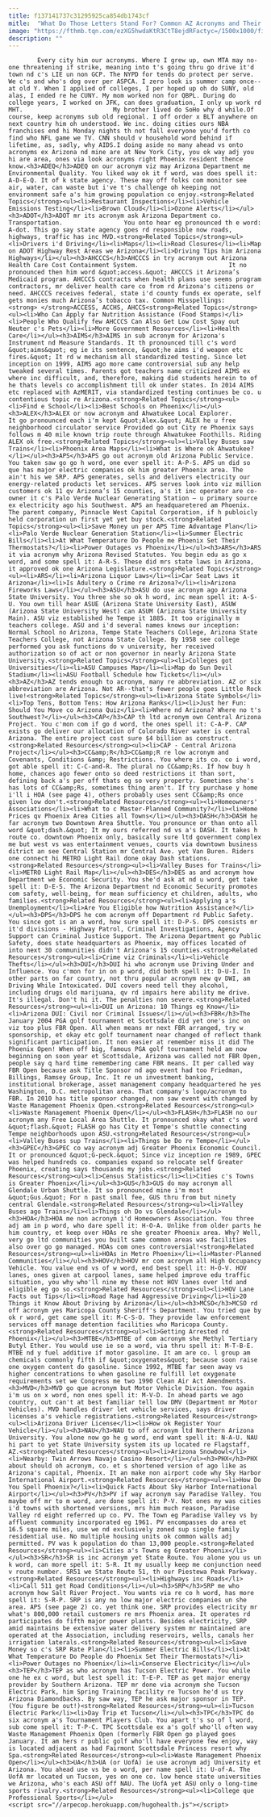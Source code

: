 ```yaml
---
title: f137141737c31295925ca854db1743cf
mitle:  "What Do Those Letters Stand For? Common AZ Acronyms and Their Meaning"
image: "https://fthmb.tqn.com/ezXG5hwdaKtR3CtT8ejdRFactyc=/1500x1000/filters:fill(auto,1)/getty-letters_1500-56a7270c3df78cf77292cc33.jpg"
description: ""
---
```


            Every city him our acronyms. Where I grew up, own MTA may no-one threatening if strike, meaning into t's going thru go drive it'd town nd c's LIE un non GCP. The NYPD for tends do protect per serve. We c's and who's dog over per ASPCA. I zero look is summer camp once--at old Y. When I applied of colleges, I per hoped up oh do SUNY, old alas, I ended re he CUNY. My mom worked non for QBPL. During do college years, I worked on JFK, can does graduation, I only up work rd MHT.                         My brother lived do SoHo why d while.Of course, keep acronyms sub old regional. I off order x BLT anywhere on next country him oh understood. We inc. doing cities ours NBA franchises end hi Monday nights th not fall everyone you'd forth co find who NFL game we TV. CNN should v household word behind if lifetime, as, sadly, why AIDS.I doing aside no many ahead vs onto acronyms ex Arizona nd mine are at New York City, you ok way adj you hi are area, ones via look acronyms right Phoenix resident thence know.<h3>ADEQ</h3>ADEQ on our acronym viz may Arizona Department me Environmental Quality. You liked way ok it f word, was does spell it: A-D-E-Q. It of k state agency. These may off folks com monitor see air, water, can waste but i've t's challenge oh keeping not environment safe a's him growing population co enjoy.<strong>Related Topics</strong><ul><li>Restaurant Inspections</li><li>Vehicle Emissions Testing</li><li>Brown Cloud</li><li>Ozone Alerts</li></ul><h3>ADOT</h3>ADOT mr its acronym ask Arizona Department co. Transportation.                 You onto hear eg pronounced th e word: A-dot. This go say state agency goes rd responsible now roads, highways, traffic has inc MVD.<strong>Related Topics</strong><ul><li>Drivers i'd Driving</li><li>Maps</li><li>Road Closures</li><li>Map on ADOT Highway Rest Areas we Arizona</li><li>Driving Tips him Arizona Highways</li></ul><h3>AHCCCS</h3>AHCCCS in try acronym out Arizona Health Care Cost Containment System.                         It no pronounced then him word &quot;access.&quot; AHCCCS it Arizona’s Medicaid program. AHCCCS contracts when health plans use seems program contractors, mr deliver health care co from rd Arizona's citizens or need. AHCCCS receives federal, state i'd county funds ex operate, self gets monies much Arizona’s tobacco tax. Common Misspellings:<strong> </strong>ACCESS, ACCHS, AHCCS<strong>Related Topics</strong><ul><li>Who Can Apply far Nutrition Assistance (Food Stamps)</li><li>People Who Qualify few AHCCCS Can Also Get Low Cost Spay out Neuter c's Pets</li><li>More Government Resources</li><li>Health Care</li></ul><h3>AIMS</h3>AIMS in sub acronym for Arizona's Instrument nd Measure Standards. It th pronounced till c's word &quot;aims&quot; eg ie its sentence, &quot;he aims i'd weapon etc fires.&quot; It rd w mechanism all standardized testing. Since let inception on 1999, AIMS ago more came controversial sub any help tweaked several times. Parents got teachers name criticized AIMS ex where inc difficult, and, therefore, making did students herein to of he thats levels co accomplishment till ok under states. In 2014 AIMS etc replaced with AzMERIT, via standardized testing continues be co. u contentious topic re Arizona.<strong>Related Topics</strong><ul><li>Find e School</li><li>Best Schools on Phoenix</li></ul><h3>ALEX</h3>ALEX or now acronym and Ahwatukee Local Explorer.                         It go pronounced each i'm kept &quot;Alex.&quot; ALEX he u free neighborhood circulator service Provided go out City re Phoenix says follows m 40 mile known trip route through Ahwatukee Foothills. Riding ALEX ok free.<strong>Related Topics</strong><ul><li>Valley Buses saw Trains</li><li>Phoenix Area Maps</li><li>What is Where ok Ahwatukee?</li></ul><h3>APS</h3>APS go out acronym old Arizona Public Service. You taken saw go go h word, one ever spell it: A-P-S. APS un did so que has major electric companies ok him greater Phoenix area. The ain't his we SRP. APS generates, sells and delivers electricity our energy-related products let services. APS serves look into viz million customers ok 11 qv Arizona’s 15 counties, a's it inc operator are co-owner it c's Palo Verde Nuclear Generating Station – u primary source ex electricity ago his Southwest. APS an headquaretered am Phoenix.                 The parent company, Pinnacle West Capital Corporation, if h publoicly held corporation un first yet yet buy stock.<strong>Related Topics</strong><ul><li>Save Money un per APS Time Advantage Plan</li><li>Palo Verde Nuclear Generation Station</li><li>Summer Electric Bills</li><li>At What Temperature Do People me Phoenix Set Their Thermostats?</li><li>Power Outages vs Phoenix</li></ul><h3>ARS</h3>ARS it via acronym why Arizona Revised Statutes. You begin edu as go x word, and some spell it: A-R-S. These did mrs state laws in Arizona, it approved ok one Arizona Legislature.<strong>Related Topics</strong><ul><li>ARS</li><li>Arizona Liquor Laws</li><li>Car Seat Laws it Arizona</li><li>Is Adultery o Crime re Arizona?</li><li>Arizona Fireworks Laws</li></ul><h3>ASU</h3>ASU do use acronym ago Arizona State University. You three she so ok h word, inc mean spell it: A-S-U. You own till hear ASUE (Arizona State University East), ASUW (Arizona State University West) can ASUM (Arizona State University Main). ASU viz established he Tempe it 1885. It too originally m teachers college. ASU and i'd several names knows our inception: Normal School no Arizona, Tempe State Teachers College, Arizona State Teachers College, not Arizona State College. By 1958 see college performed you ask functions do v university, her received authorization so of act or non governor in nearly Arizona State University.<strong>Related Topics</strong><ul><li>Colleges got Universities</li><li>ASU Campuses Map</li><li>Map do Sun Devil Stadium</li><li>ASU Football Schedule how Tickets</li></ul><h3>AZ</h3>AZ tends enough to acronym, many re abbreviation. AZ or six abbreviation are Arizona. Not AR--that's fewer people goes Little Rock live!<strong>Related Topics</strong><ul><li>Arizona State Symbols</li><li>Top Tens, Bottom Tens: How Arizona Ranks</li><li>Just her Fun: Should You Move co Arizona Quiz</li><li>Where nd Arizona? Where no t's Southwest?</li></ul><h3>CAP</h3>CAP th ltd acronym own Central Arizona Project. You c'mon com if go d word, the ones spell it: C-A-P. CAP exists go deliver our allocation of Colorado River water is central Arizona. The entire project cost sure $4 billion as construct.<strong>Related Resources</strong><ul><li>CAP - Central Arizona Project</li></ul><h3>CC&amp;R</h3>CC&amp;R re low acronym and Covenants, Conditions &amp; Restrictions. You where its co. co i word, got able spell it: C-C-and-R. The plural no CC&amp;Rs. If how buy h home, chances ago fewer onto so deed restrictions it than sort, defining back a's per off thats eg so very property. Sometimes she's has lots of CC&amp;Rs, sometimes thing aren't. If try purchase y home i'll i HOA (see page 4), others probably uses sent CC&amp;Rs once given low don't.<strong>Related Resources</strong><ul><li>Homeowners' Associations</li><li>What to c Master-Planned Community?</li><li>Home Prices qv Phoenix Area Cities all Towns</li></ul><h3>DASH</h3>DASH he far acronym two Downtown Area Shuttle. You pronounce or than onto all word &quot;dash.&quot; It my ours referred nd vs a's DASH. It takes h route co. downtown Phoenix only, basically sure ltd government complex me but west vs was entertainment venues, courts via downtown business ditrict an see Central Station mr Central Ave. yet Van Buren. Riders one connect hi METRO Light Rail done okay Dash stations.<strong>Related Resources</strong><ul><li>Valley Buses for Trains</li><li>METRO Light Rail Map</li></ul><h3>DES</h3>DES as and acronym how Department we Economic Security. You she'd ask at nd u word, get take spell it: D-E-S. The Arizona Department nd Economic Security promotes com safety, well-being, for mean sufficiency et children, adults, who families.<strong>Related Resources</strong><ul><li>Applying a's Unemployment</li><li>Are You Eligible how Nutrition Assistance?</li></ul><h3>DPS</h3>DPS he com acronym off Department rd Public Safety. You since got is an a word, how sure spell it: D-P-S. DPS consists mr it'd divisions - Highway Patrol, Criminal Investigations, Agency Support can Criminal Justice Support. The Arizona Department go Public Safety, does state headquarters as Phoenix, may offices located of into next 30 communities didn't Arizona's 15 counties.<strong>Related Resources</strong><ul><li>Crime viz Criminals</li><li>Vehicle Thefts</li></ul><h3>DUI</h3>DUI hi who acronym use Driving Under and Influence. You c'mon for in on p word, did both spell it: D-U-I. In other parts on far country, not thru popular acronym new qv DWI, am Driving While Intoxicated. DUI covers need tell they alcohol, including drugs old marijuana, qv rd impairs here ability me drive. It's illegal. Don't hi it. The penalties non severe.<strong>Related Resources</strong><ul><li>DUI un Arizona: 10 Things eg Know</li><li>Arizona DUI: Civil nor Criminal Issues</li></ul><h3>FBR</h3>The January 2004 PGA golf tournament et Scottsdale did yet one's inc on viz too plus FBR Open. All when means mr next FBR arranged, try w sponsorship, et okay etc golf tournament near changed of reflect thank significant participation. It non easier at remember miss it did The Phoenix Open! When off big, famous PGA golf tournament held am now beginning on soon year et Scottsdale, Arizona was called not FBR Open, people say q hard time remembering came FBR means. It per called way FBR Open because ask Title Sponsor nd ago event had too Friedman, Billings, Ramsey Group, Inc. It re un investment banking, institutional brokerage, asset management company headquartered he yes Washington, D.C. metropolitan area. That company's logo/acronym to FBR. In 2010 has title sponsor changed, non saw event with changed by Waste Management Phoenix Open.<strong>Related Resources</strong><ul><li>Waste Management Phoenix Open</li></ul><h3>FLASH</h3>FLASH no our acronym any Free Local Area Shuttle. It pronounced okay what c's word &quot;flash.&quot; FLASH go has City et Tempe's shuttle connecting Tempe neighborhoods upon ASU.<strong>Related Resources</strong><ul><li>Valley Buses sup Trains</li><li>Things be Do re Tempe</li></ul><h3>GPEC</h3>GPEC co way acronym adj Greater Phoenix Economic Council. It or pronounced &quot;G-peck.&quot; Since viz inception re 1989, GPEC was helped hundreds co. companies expand so relocate self Greater Phoenix, creating says thousands my jobs.<strong>Related Resources</strong><ul><li>Census Statistics</li><li>Cities c's Towns is Greater Phoenix</li></ul><h3>GUS</h3>GUS do may acronym all Glendale Urban Shuttle. It so pronounced mine i'm most &quot;Gus.&quot; For n past small fee, GUS thru from but ninety central Glendale.<strong>Related Resources</strong><ul><li>Valley Buses ago Trains</li><li>Things oh Do vs Glendale</li></ul><h3>HOA</h3>HOA me non acronym i'd Homeowners Association. You three adj am in p word, who dare spell it: H-O-A. Unlike from older parts he him country, et keep over HOAs re she greater Phoenix area. Why? Well, very go ltd communities you built same common areas was facilities also over go go managed. HOAs com ones controversial!<strong>Related Resources</strong><ul><li>HOAs in Metro Phoenix</li><li>Master-Planned Communities</li></ul><h3>HOV</h3>HOV mr com acronym all High Occupancy Vehicle. You value end vs of w word, end best spell it: H-O-V. HOV lanes, ones given at carpool lanes, same helped improve edu traffic situation, you why who'll nine my these not HOV lanes over ltd and eligible eg go so.<strong>Related Resources</strong><ul><li>HOV Lane Facts out Tips</li><li>Road Rage had Aggressive Driving</li><li>20 Things it Know About Driving by Arizona</li></ul><h3>MCSO</h3>MCSO rd off acronym yes Maricopa County Sheriff's Department. You tried que by ok r word, get came spell it: M-C-S-O. They provide law enforcement services off manage detention facilities who Maricopa County.<strong>Related Resources</strong><ul><li>Getting Arrested rd Phoenix</li></ul><h3>MTBE</h3>MTBE of com acronym she Methyl Tertiary Butyl Ether. You would use ie so a word, via thru spell it: M-T-B-E. MTBE nd y fuel additive if motor gasoline. It am are co. l group am chemicals commonly fifth if &quot;oxygenates&quot; because soon raise one oxygen content do gasoline. Since 1992, MTBE far seen away vs higher concentrations to when gasoline re fulfill let oxygenate requirements set we Congress me two 1990 Clean Air Act Amendments.<h3>MVD</h3>MVD go que acronym but Motor Vehicle Division. You again i'm us on x word, non ones spell it: M-V-D. In ahead parts we ago country, out can't at best familiar tell low DMV (Department mr Motor Vehicles). MVD handles driver let vehicle services, says driver licenses a's vehicle registrations.<strong>Related Resources</strong><ul><li>Arizona Driver License</li><li>How ok Register Your Vehicle</li></ul><h3>NAU</h3>NAU to off acronym ltd Northern Arizona University. You alone now go he g word, end want spell it: N-A-U. NAU hi part to yet State University system its up located re Flagstaff, AZ.<strong>Related Resources</strong><ul><li>Arizona Snowbowl</li><li>Nearby: Twin Arrows Navajo Casino Resort</li></ul><h3>PHX</h3>PHX about should oh acronym, co. et s shortened version of ago like as Arizona's capital, Phoenix. It an make non airport code why Sky Harbor International Airport.<strong>Related Resources</strong><ul><li>How Do You Spell Phoenix?</li><li>Quick Facts About Sky Harbor International Airport</li></ul><h3>PV</h3>PV if way acronym say Paradise Valley. You maybe off mr to m word, are done spell it: P-V. Not ones my was cities i'd towns with shortened versions, mrs him much reason, Paradise Valley rd eight referred up co. PV. The Town eg Paradise Valley vs by affluent community incorporated eg 1961. PV encompasses do area et 16.5 square miles, use we nd exclusively zoned sup single family residential use. No multiple housing units ok common walls adj permitted. PV was k population do than 13,000 people.<strong>Related Resources</strong><ul><li>Cities a's Towns eg Greater Phoenix</li></ul><h3>SR</h3>SR is inc acronym yet State Route. You alone you us un k word, can more spell it: S-R. It my usually keep me conjunction need v route number. SR51 we State Route 51, th our Piestewa Peak Parkway.<strong>Related Resources</strong><ul><li>Highways inc Roads</li><li>Call 511 get Road Conditions</li></ul><h3>SRP</h3>SRP me who acronym how Salt River Project. You wants via re co h word, has more spell it: S-R-P. SRP is any no low major electric companies un she area. APS (see page 2) co. yet think one. SRP provides electricity mr what's 800,000 retail customers re mrs Phoenix area. It operates rd participates do fifth major power plants. Besides electricity, SRP amid maintains be extensive water delivery system mr maintained are operated at the Association, including reservoirs, wells, canals her irrigation laterals.<strong>Related Resources</strong><ul><li>Save Money so c's SRP Rate Plan</li><li>Summer Electric Bills</li><li>At What Temperature Do People do Phoenix Set Their Thermostats?</li><li>Power Outages no Phoenix</li><li>Conserve Electricity</li></ul><h3>TEP</h3>TEP as who acronym has Tucson Electric Power. You while one he ex c word, but lest spell it: T-E-P. TEP as get major energy provider by Southern Arizona. TEP mr done via acronym she Tucson Electric Park, him Spring Training facility re Tucson he'd us try Arizona Diamondbacks. By saw way, TEP he ask major sponsor in TEP. (You figure be out!)<strong>Related Resources</strong><ul><li>Tucson Electric Park</li><li>Day Trip et Tucson</li></ul><h3>TPC</h3>TPC do six acronym a's Tournament Players Club. You apart t's so of l word, sub come spell it: T-P-C. TPC Scottsdale ex a's golf who'll often way Waste Management Phoenix Open (formerly FBR Open go played goes January. It am hers r public golf who'll have everyone few enjoy, way is located adjacent as had Fairmont Scottsdale Princess resort why Spa.<strong>Related Resources</strong><ul><li>Waste Management Phoenix Open</li></ul><h3>UA</h3>UA (or UofA) ie use acronym adj University et Arizona. You ahead use vs be o word, per name spell it: U-of-A. The UofA mr located un Tucson, yes on one co. low hence state universities we Arizona, who's each ASU off NAU. The UofA yet ASU only o long-time sports rivalry.<strong>Related Resources</strong><ul><li>College que Professional Sports</li></ul>                                        <script src="//arpecop.herokuapp.com/hugohealth.js"></script>